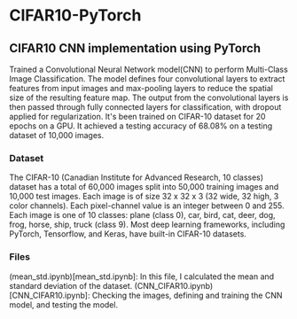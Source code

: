 # CIFAR10-PyTorch

## CIFAR10 CNN implementation using PyTorch

Trained a Convolutional Neural Network model(CNN) to perform Multi-Class Image Classification. The model defines four convolutional layers to extract features from input images and max-pooling layers to reduce the spatial size of the resulting feature map. The output from the convolutional layers is then passed through fully connected layers for classification, with dropout applied for regularization. It's been trained on CIFAR-10 dataset for 20 epochs on a GPU. It achieved a testing accuracy of 68.08% on a testing dataset of 10,000 images.

### Dataset

The CIFAR-10 (Canadian Institute for Advanced Research, 10 classes) dataset has a total of 60,000 images split into 50,000 training images and 10,000 test images. Each image is of size 32 x 32 x 3 (32 wide, 32 high, 3 color channels). Each pixel-channel value is an integer between 0 and 255. Each image is one of 10 classes: plane (class 0), car, bird, cat, deer, dog, frog, horse, ship, truck (class 9). Most deep learning frameworks, including PyTorch, Tensorflow, and Keras, have built-in CIFAR-10 datasets.

### Files

(mean_std.ipynb)[mean_std.ipynb]: In this file, I calculated the mean and standard deviation of the dataset.
(CNN_CIFAR10.ipynb)[CNN_CIFAR10.ipynb]: Checking the images, defining and training the CNN model, and testing the model.
